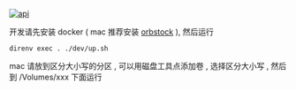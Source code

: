 [![api](https://github.com/i18n-api/srv/actions/workflows/api.yml/badge.svg)](https://github.com/i18n-api/srv/actions/workflows/api.yml)

开发请先安装 docker ( mac 推荐安装 [orbstock](https://orbstack.dev) ), 然后运行

```
direnv exec . ./dev/up.sh
```

mac 请放到区分大小写的分区 , 可以用磁盘工具点添加卷 , 选择区分大小写 , 然后到 /Volumes/xxx 下面运行
